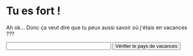 # Tu es fort !

Ah ok... Donc ça veut dire que tu peux aussi savoir où j'étais en vacances ???

<script src="resources/script/init.js"></script>

<input type="text" id="osintFlag" required minlength="4" maxlength="32" size="32" />
<button onclick="validate()">Vérifier le pays de vacances</button>